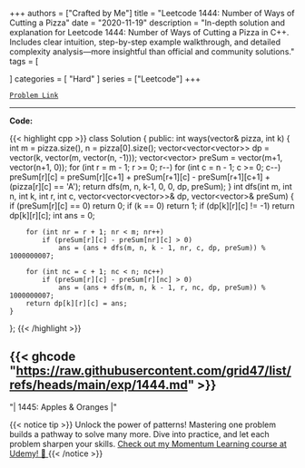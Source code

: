 
+++
authors = ["Crafted by Me"]
title = "Leetcode 1444: Number of Ways of Cutting a Pizza"
date = "2020-11-19"
description = "In-depth solution and explanation for Leetcode 1444: Number of Ways of Cutting a Pizza in C++. Includes clear intuition, step-by-step example walkthrough, and detailed complexity analysis—more insightful than official and community solutions."
tags = [
    
]
categories = [
    "Hard"
]
series = ["Leetcode"]
+++



[`Problem Link`](https://leetcode.com/problems/number-of-ways-of-cutting-a-pizza/description/)

---

**Code:**

{{< highlight cpp >}}
class Solution {
public:
    int ways(vector<string>& pizza, int k) {
        int m = pizza.size(), n = pizza[0].size();
        vector<vector<vector<int>>> dp = vector(k, vector(m, vector(n, -1)));
        vector<vector<int>> preSum = vector(m+1, vector(n+1, 0));
        for (int r = m - 1; r >= 0; r--)
            for (int c = n - 1; c >= 0; c--)
                preSum[r][c] = preSum[r][c+1] + preSum[r+1][c] - preSum[r+1][c+1] + (pizza[r][c] == 'A');
        return dfs(m, n, k-1, 0, 0, dp, preSum);
    }
    int dfs(int m, int n, int k, int r, int c, vector<vector<vector<int>>>& dp, vector<vector<int>>& preSum) {
        if (preSum[r][c] == 0) return 0; 
        if (k == 0) return 1; 
        if (dp[k][r][c] != -1) return dp[k][r][c];
        int ans = 0;

        for (int nr = r + 1; nr < m; nr++) 
            if (preSum[r][c] - preSum[nr][c] > 0)
                ans = (ans + dfs(m, n, k - 1, nr, c, dp, preSum)) % 1000000007;

        for (int nc = c + 1; nc < n; nc++) 
            if (preSum[r][c] - preSum[r][nc] > 0)
                ans = (ans + dfs(m, n, k - 1, r, nc, dp, preSum)) % 1000000007;
        return dp[k][r][c] = ans;
    }
};
{{< /highlight >}}

{{< ghcode "https://raw.githubusercontent.com/grid47/list/refs/heads/main/exp/1444.md" >}}
---


"| 1445: Apples & Oranges |"

{{< notice tip >}}
Unlock the power of patterns! Mastering one problem builds a pathway to solve many more. Dive into practice, and let each problem sharpen your skills. [Check out my Momentum Learning course at Udemy! 🚀 ](https://www.udemy.com/course/algorithms-and-data-structures-in-cpp/)
{{< /notice >}}

